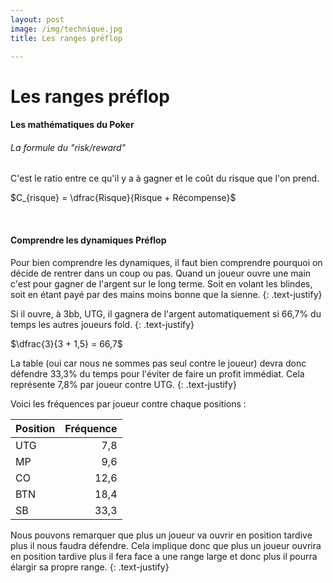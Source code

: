 ```yaml
---
layout: post
image: /img/technique.jpg
title: Les ranges préflop

---
```


# Les ranges préflop

#### Les mathématiques du Poker

###### La formule du "risk/reward"

C'est le ratio entre ce qu'il y a à gagner et le coût du risque que l'on prend.

$C_{risque} = \dfrac{Risque}{Risque + Récompense}$

&nbsp;
#### Comprendre les dynamiques Préflop

Pour bien comprendre les dynamiques, il faut bien comprendre pourquoi on décide de rentrer dans un coup ou pas.
Quand un joueur ouvre une main c'est pour gagner de l'argent sur le long terme. Soit en volant les blindes, soit en étant payé par des mains moins bonne que la sienne.
{: .text-justify}

Si il ouvre, à 3bb, UTG, il gagnera de l'argent automatiquement si 66,7% du temps les autres joueurs fold.
{: .text-justify}

$\dfrac{3}{3 + 1,5} = 66,7$

La table (oui car nous ne sommes pas seul contre le joueur) devra donc défendre 33,3% du temps pour l'éviter de faire un profit immédiat. Cela représente 7,8% par joueur contre UTG.
{: .text-justify}

Voici les fréquences par joueur contre chaque positions :

Position|Fréquence
-|-:
UTG|7,8
MP|9,6
CO|12,6
BTN|18,4
SB|33,3

Nous pouvons remarquer que plus un joueur va ouvrir en position tardive plus il nous faudra défendre. Cela implique donc que plus un joueur ouvrira en position tardive plus il fera face a une range large et donc plus il pourra élargir sa propre range. 
{: .text-justify}

<!--stackedit_data:
eyJoaXN0b3J5IjpbLTE4NTg0MDIxMTEsNzMwOTk4MTE2XX0=
-->